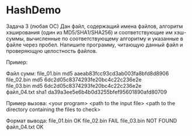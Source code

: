 # HashDemo

Задача 3 (любая ОС)
Дан файл, содержащий имена файлов, алгоритм хэширования (один из MD5/SHA1/SHA256) и
соответствующие им хэш-суммы, вычисленные по соответствующему алгоритму и указанные в
файле через пробел. Напишите программу, читающую данный файл и проверяющую
целостность файлов.

Пример:

Файл сумм:
file_01.bin md5 aaeab83fcc93cd3ab003fa8bfd8d8906<br />
file_02.bin md5 6dc2d05c8374293fe20bc4c22c236e2e<br />
file_03.bin md5 6dc2d05c8374293fe20bc4c22c236e2e<br />
файл_04.txt sha1 da39a3ee5e6b4b0d3255bfef95601890afd80709<br />

Пример вызова:
&lt;your program&gt; &lt;path to the input file&gt; &lt;path to the directory containing
the files to check&gt;

Формат вывода:
file_01.bin OK
file_02.bin FAIL
file_03.bin NOT FOUND
файл_04.txt OK
